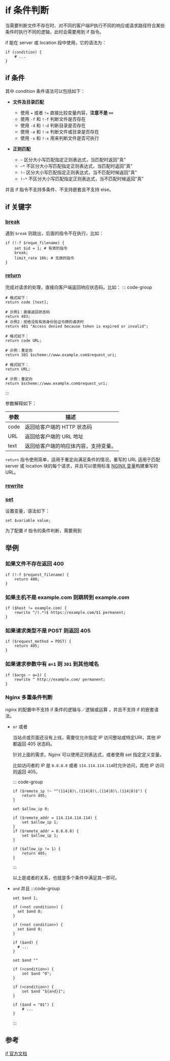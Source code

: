 # if 条件判断

当需要判断文件不存在时、对不同的客户端IP执行不同的响应或请求路径符合某些条件时执行不同的逻辑，此时会需要用到 if 指令。

if 能在 server 或 location 段中使用，它的语法为：

```
if (condition) { 
    # ...
}
```

## if 条件

其中 condition 条件语法可以包括如下：

- **文件及目录匹配**

    - 使用 `=` 或者 `!=` 直接比较变量内容，**注意不是 `==`**
    - 使用 `-f` 和 `!-f` 判断文件是否存在
    - 使用 `-d` 和 `!-d` 判断目录是否存在
    - 使用 `-e` 和 `!-e` 判断文件或目录是否存在
    - 使用 `-x` 和 `!-x` 用来判断文件是否可执行

- **正则匹配**

    - `~` 区分大小写匹配指定正则表达式，当匹配时返回"真"
    - `~*` 不区分大小写匹配指定正则表达式，当匹配时返回"真"
    - `!~` 区分大小写匹配指定正则表达式，当不匹配时候返回"真"
    - `!~*` 不区分大小写匹配指定正则表达式，当不匹配时候返回"真"

并且 if 指令不支持多条件、不支持嵌套且不支持 else。

## if 关键字

### [break](http://nginx.org/r/break)

遇到 `break` 则跳出，后面的指令不在执行，比如：

```
if (!-f $reque_filename) {
    set $id = 1; # 有效的指令
    break;
    limit_rate 10k; # 无效的指令
}
```

### [return](http://nginx.org/r/return)

完成对请求的处理，直接向客户端返回响应状态码。比如：
::: code-group

```nginx [返回状态码和文本]
# 格式如下：
return code [text];

# 示例1：直接返回状态码
return 403;
# 示例2：拒绝没有有效身份验证令牌的请求时
return 401 "Access denied because token is expired or invalid";
```

```nginx [返回状态码和URL]
# 格式如下： 
return code URL;

# 示例：重定向
return 301 $scheme://www.example.com$request_uri;
```

```nginx [返回URL]
# 格式如下：
return URL;

# 示例：重定向
return $scheme://www.example.com$request_uri;
```
:::

参数解释如下：

| 参数   | 描述                 |
|------|--------------------|
| code | 返回给客户端的 HTTP 状态码   |
| URL  | 返回给客户端的 URL 地址     |
| text | 返回给客户端的响应体内容，支持变量。 |

`return` 指令使用简单，适用于重定向满足条件的情况，重写的 URL 适用于匹配 server 或 location 块的每个请求，并且可以使用标准
[NGINX 变量](http://nginx.org/en/docs/varindex.html)构建重写的 URL。

### [rewrite](http://nginx.org/r/rewrite)





### [set](https://nginx.org/r/set)

设置变量，语法如下：

```
set $variable value;
```

为了配置 if 指令的条件判断，需要用到 <!--@include: ../../snippets/var-index.md -->

## 举例

### 如果文件不存在返回 400

```
if (!-f $request_filename) {
    return 400;
}
```

### 如果主机不是 example.com 则跳转到 example.com

```
if ($host != example.com) {
    rewrite ^/(.*)$ https://example.com/$1 permanent;
}
```

### 如果请求类型不是 POST 则返回 405

```
if ($request_method = POST) {
    return 405;
}
```

### 如果请求参数中有 `a=1` 则 `301` 到其他域名

```
if ($args ~ a=1) {
    rewrite ^ http://example.com/ permanent;
}
```

### Nginx 多重条件判断

nginx 的配置中不支持 if 条件的逻辑与／逻辑或运算 ，并且不支持 if 的嵌套语法。

- `or` 或者

  当站点或页面还没有上线，需要仅允许指定 IP 访问整站或特定URI，其他 IP 都返回 405 状态码。

  针对上面的需求，Nginx 可以使用正则表达式，或者使用 set 指定定义变量。

  比如访问者的 IP 是 `8.8.8.8` 或者 `114.114.114.114`时允许访问，其他 IP 访问则返回 405。

  ::: code-group

    ``` 正则表达式
    if ($remote_ip !~ "^(114|8)\.(114|8)\.(114|8)\.(114|8)$") {
        return 405;
    }
    ```

    ``` 定义变量
    set $allow_ip 0;

    if ($remote_addr = 114.114.114.114) {
        set $allow_ip 1;
    }
    if ($remote_addr = 8.8.8.8) {
        set $allow_ip 1;
    }

    if ($allow_ip != 1) {
        return 405;
    }
    ```
  :::

  以上是或者的关系，也就是多个条件中满足其一即可。

- `and` 并且
  :::code-group
  ``` 使用数值类型
  set $and 1;

  if (<not condition>) {
    set $and 0;
  }

  if (<not condition>) {
    set $and 0;
  }

  if ($and) {
    # ...
  }
  ```

  ``` 使用字符串类型
  set $and ""

  if (<condition>) {
      set $and "0";
  }

  if (<condition>) {
      set $and "${and}1";
  }

  if ($and = "01") {
      # ...
  }
  ```
  :::

## 参考

[if 官方文档](http://nginx.org/en/docs/http/ngx_http_rewrite_module.html#if)
